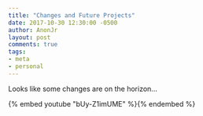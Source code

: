 ```yaml
---
title: "Changes and Future Projects"
date: 2017-10-30 12:30:00 -0500
author: AnonJr
layout: post
comments: true
tags:
- meta
- personal
---
```


Looks like some changes are on the horizon&hellip;

{% embed youtube "bUy-Z1imUME" %}{% endembed %}
<!-- https://youtu.be/bUy-Z1imUME -->